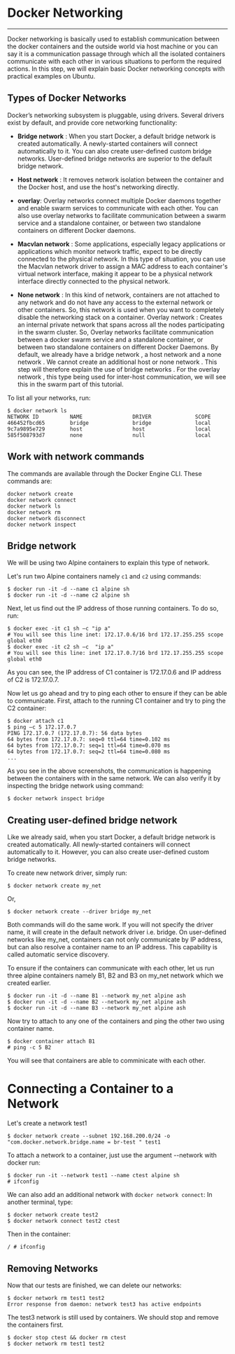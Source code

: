 # Docker Networking
---
Docker networking is basically used to establish communication between the docker containers and the outside world via host machine or you can say it is a communication passage through which all the isolated containers communicate with each other in various situations to perform the required actions. In this step, we will explain basic Docker networking concepts with practical examples on Ubuntu.

## Types of Docker Networks
Docker’s networking subsystem is pluggable, using drivers. Several drivers exist by default, and provide core networking functionality:

- **Bridge network** : When you start Docker, a default bridge network is created automatically. A newly-started containers will connect automatically to it. You can also create user-defined custom bridge networks. User-defined bridge networks are superior to the default bridge network.
- **Host network** : It removes network isolation between the container and the Docker host, and use the host's networking directly. 
- **overlay**: Overlay networks connect multiple Docker daemons together and enable swarm services to communicate with each other. You can also use overlay networks to facilitate communication between a swarm service and a standalone container, or between two standalone containers on different Docker daemons. 

- **Macvlan network** : Some applications, especially legacy applications or applications which monitor network traffic, expect to be directly connected to the physical network. In this type of situation, you can use the Macvlan network driver to assign a MAC address to each container's virtual network interface, making it appear to be a physical network interface directly connected to the physical network.

- **None network** : In this kind of network, containers are not attached to any network and do not have any access to the external network or other containers. So, this network is used when you want to completely disable the networking stack on a container.
Overlay network : Creates an internal private network that spans across all the nodes participating in the swarm cluster. So, Overlay networks facilitate communication between a docker swarm service and a standalone container, or between two standalone containers on different Docker Daemons.
By default, we already have a bridge network , a host network and a none network . We cannot create an additional host or none network . This step will therefore explain the use of bridge networks . For the overlay network , this type being used for inter-host communication, we will see this in the swarm part of this tutorial.

To list all your networks, run:
```shell
$ docker network ls
NETWORK ID          NAME                DRIVER              SCOPE
466452fbcd65        bridge              bridge              local
9c7a9895e729        host                host                local
585f508793d7        none                null                local
```
## Work with network commands
 The commands are available through the Docker Engine CLI. These commands are:

```shell
docker network create
docker network connect
docker network ls
docker network rm
docker network disconnect
docker network inspect
```

## Bridge network

We will be using two Alpine containers to explain this type of network.

Let's run two Alpine containers namely `c1` and `c2` using commands:

```shell
$ docker run -it -d --name c1 alpine sh
$ docker run -it -d --name c2 alpine sh
```
Next, let us find out the IP address of those running containers. To do so, run:

```shell
$ docker exec -it c1 sh –c "ip a"
# You will see this line inet: 172.17.0.6/16 brd 172.17.255.255 scope global eth0
$ docker exec -it c2 sh –c  "ip a"
# You will see this line: inet 172.17.0.7/16 brd 172.17.255.255 scope global eth0
```
As you can see, the IP address of C1 container is 172.17.0.6 and IP address of C2 is 172.17.0.7.

Now let us go ahead and try to ping each other to ensure if they can be able to communicate.
First, attach to the running C1 container and try to ping the C2 container:

```shell
$ docker attach c1
$ ping –c 5 172.17.0.7
PING 172.17.0.7 (172.17.0.7): 56 data bytes
64 bytes from 172.17.0.7: seq=0 ttl=64 time=0.102 ms
64 bytes from 172.17.0.7: seq=1 ttl=64 time=0.070 ms
64 bytes from 172.17.0.7: seq=2 ttl=64 time=0.080 ms
...
```
As you see in the above screenshots, the communication is happening between the containers with in the same network.
We can also verify it by inspecting the bridge network using command:
```shell
$ docker network inspect bridge
```
## Creating user-defined bridge network
Like we already said, when you start Docker, a default bridge network is created automatically. All newly-started containers will connect automatically to it. However, you can also create user-defined custom bridge networks.

To create new network driver, simply run:

```shell
$ docker network create my_net
```
Or,
```shell
$ docker network create --driver bridge my_net
```
Both commands will do the same work. If you will not specify the driver name, it will create in the default network driver i.e. bridge.
On user-defined networks like my_net, containers can not only communicate by IP address, but can also resolve a container name to an IP address. This capability is called automatic service discovery.

To ensure if the containers can communicate with each other, let us run three alpine containers namely B1, B2 and B3 on my_net network which we created earlier.
```shell
$ docker run -it -d --name B1 --network my_net alpine ash
$ docker run -it -d --name B2 --network my_net alpine ash
$ docker run -it -d --name B3 --network my_net alpine ash
```
Now try to attach to any one of the containers and ping the other two using container name.
```shell
$ docker container attach B1
# ping -c 5 B2
```
You will see that containers are able to comminicate with each other.

# Connecting a Container to a Network

Let's create a network test1
```shell
$ docker network create --subnet 192.168.200.0/24 -o "com.docker.network.bridge.name = br-test " test1
```

To attach a network to a container, just use the argument --network with docker run:
```shell
$ docker run -it --network test1 --name ctest alpine sh
# ifconfig
```
We can also add an additional network with `docker network connect`: In another terminal, type:

```shell
$ docker network create test2
$ docker network connect test2 ctest
```
Then in the container:

```shell
/ # ifconfig
```

## Removing Networks
Now that our tests are finished, we can delete our networks:

```shell
$ docker network rm test1 test2
Error response from daemon: network test3 has active endpoints
```
The test3 network is still used by containers. We should stop and remove the containers first.
```shell
$ docker stop ctest && docker rm ctest
$ docker network rm test1 test2
```